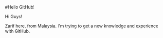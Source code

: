 #Hello GitHub!

Hi Guys!

Zarif here, from Malaysia.
I'm trying to get a new knowledge and experience with GitHub.
